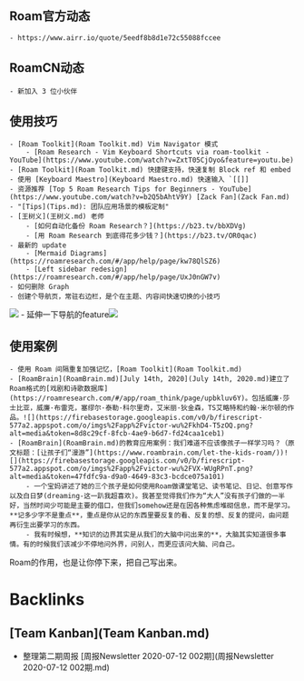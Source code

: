 
## Roam官方动态
    - https://www.airr.io/quote/5eedf8b8d1e72c55088fccee

## RoamCN动态
    - 新加入 3 位小伙伴

## 使用技巧
    - [Roam Toolkit](Roam Toolkit.md) Vim Navigator 模式
        - [Roam Research - Vim Keyboard Shortcuts via roam-toolkit - YouTube](https://www.youtube.com/watch?v=ZxtT05CjOyo&feature=youtu.be)
    - [Roam Toolkit](Roam Toolkit.md) 快捷键支持，快速复制 Block ref 和 embed
    - 使用 [Keyboard Maestro](Keyboard Maestro.md) 快速输入 `[[]]
    - 资源推荐 [Top 5 Roam Research Tips for Beginners - YouTube](https://www.youtube.com/watch?v=b2Q5bAhtV9Y) [Zack Fan](Zack Fan.md)
    - "[Tips](Tips.md): 团队应用场景的模板定制"
    - [王树义](王树义.md) 老师
        - [如何自动化备份 Roam Research？](https://b23.tv/bbXDVg)
        - [用 Roam Research 到底得花多少钱？](https://b23.tv/OR0qac)
    - 最新的 update
        - [Mermaid Diagrams](https://roamresearch.com/#/app/help/page/kw78QlSZ6)
        - [Left sidebar redesign](https://roamresearch.com/#/app/help/page/UxJ0nGW7v)
    - 如何删除 Graph
    - 创建个导航页，常驻右边栏，是个在主题、内容间快速切换的小技巧
![](https://firebasestorage.googleapis.com/v0/b/firescript-577a2.appspot.com/o/imgs%2Fapp%2Fvictor-wu%2FyDhpUBaC9q.png?alt=media&token=aee7bb72-9420-4841-a010-47c9202c3d4b)
        - 延伸一下导航的feature![](https://firebasestorage.googleapis.com/v0/b/firescript-577a2.appspot.com/o/imgs%2Fapp%2Fvictor-wu%2FvwIsGtxX0C.png?alt=media&token=243a26d9-73b8-415e-a6be-fe38dbcdfed2)

## 使用案例
    - 使用 Roam 间隔重复加强记忆，[Roam Toolkit](Roam Toolkit.md)  
    - [RoamBrain](RoamBrain.md)[July 14th, 2020](July 14th, 2020.md)建立了Roam格式的[戏剧和诗歌数据库](https://roamresearch.com/#/app/roam_think/page/upbkluv6Y)。包括威廉·莎士比亚，威廉·布雷克，塞缪尔·泰勒·科尔里奇，艾米丽·狄金森，TS艾略特和约翰·米尔顿的作品。![](https://firebasestorage.googleapis.com/v0/b/firescript-577a2.appspot.com/o/imgs%2Fapp%2Fvictor-wu%2FkhD4-T5zOQ.png?alt=media&token=8d8c29cf-8fcb-4ae9-b6d7-fd24caa1ceb1)
    - [RoamBrain](RoamBrain.md)的教育应用案例：我们难道不应该像孩子一样学习吗？（原文标题：[让孩子们“漫游”](https://www.roambrain.com/let-the-kids-roam/))![](https://firebasestorage.googleapis.com/v0/b/firescript-577a2.appspot.com/o/imgs%2Fapp%2Fvictor-wu%2FVX-WUgRPnT.png?alt=media&token=47fdfc9a-d9a0-4649-83c3-bcdce075a101)
        - 一个宝妈讲述了她的三个孩子是如何使用Roam做课堂笔记、读书笔记、日记、创意写作以及白日梦(dreaming-这一趴我超喜欢)。我甚至觉得我们作为“大人”没有孩子们做的一半好，当然时间少可能是主要的借口，但我们somehow还是在因各种焦虑堆砌信息，而不是学习。**记多少字不是重点**，重点是你从记的东西里要反复的看、反复的想、反复的提问，由问题再衍生出要学习的东西。
        - 我有时候想，**知识的边界其实是从我们的大脑中问出来的**，大脑其实知道很多事情。有的时候我们该减少不停地问外界，问别人，而更应该问大脑、问自己。

Roam的作用，也是让你停下来，把自己写出来。

# Backlinks
## [Team Kanban](Team Kanban.md)
- 整理第二期周报 [周报Newsletter 2020-07-12 002期](周报Newsletter 2020-07-12 002期.md)

